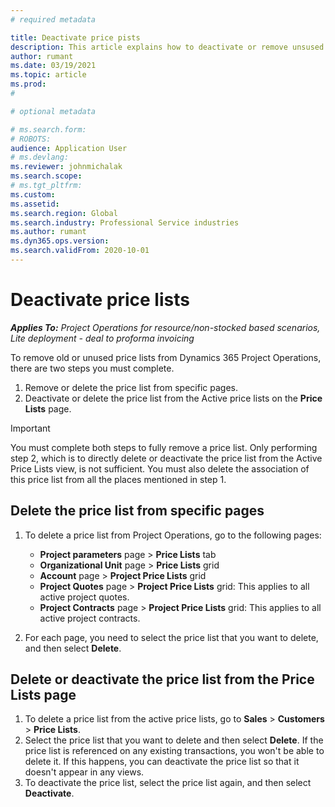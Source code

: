 ```yaml
---
# required metadata

title: Deactivate price pists 
description: This article explains how to deactivate or remove unsused or old price lists.
author: rumant
ms.date: 03/19/2021
ms.topic: article
ms.prod: 
#

# optional metadata

# ms.search.form: 
# ROBOTS: 
audience: Application User
# ms.devlang: 
ms.reviewer: johnmichalak
ms.search.scope: 
# ms.tgt_pltfrm: 
ms.custom: 
ms.assetid: 
ms.search.region: Global
ms.search.industry: Professional Service industries
ms.author: rumant
ms.dyn365.ops.version: 
ms.search.validFrom: 2020-10-01
---
```


# Deactivate price lists 

_**Applies To:** Project Operations for resource/non-stocked based scenarios, Lite deployment - deal to proforma invoicing_

To remove old or unused price lists from Dynamics 365 Project Operations, there are two steps you must complete. 

1. Remove or delete the price list from specific pages.
2. Deactivate or delete the price list from the Active price lists on the **Price Lists** page.

>[!IMPORTANT]
> You must complete both steps to fully remove a price list. Only performing step 2, which is to directly delete or deactivate the price list from the Active Price Lists view, is not sufficient. You must also delete the association of this price list from all the places mentioned in step 1.

## Delete the price list from specific pages
1. To delete a price list from Project Operations, go to the following pages:  

      - **Project parameters** page > **Price Lists** tab
      - **Organizational Unit** page > **Price Lists** grid
      - **Account** page > **Project Price Lists** grid
      - **Project Quotes** page > **Project Price Lists** grid: This applies to all active project quotes.
      - **Project Contracts** page > **Project Price Lists** grid: This applies to all active project contracts.

 2. For each page, you need to select the price list that you want to delete, and then select **Delete**. 
 
## Delete or deactivate the price list from the Price Lists page
 
1. To delete a price list from the active price lists, go to **Sales** > **Customers** > **Price Lists**. 
2. Select the price list that you want to delete and then select **Delete**. If the price list is referenced on any existing transactions, you won't be able to delete it. If this happens, you can deactivate the price list so that it doesn't appear in any views. 
3. To deactivate the price list, select the price list again, and then select **Deactivate**.   
